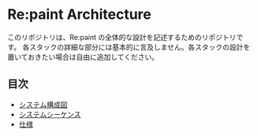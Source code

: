 # Re:paint Architecture

このリポジトリは、Re:paint の全体的な設計を記述するためのリポジトリです。
各スタックの詳細な部分には基本的に言及しません。各スタックの設計を置いておきたい場合は自由に追加してください。

## 目次

- [システム構成図](/docs/architecture/architecture.md)
- [システムシーケンス](/docs/sequence/sequence.md)
- [仕様](/docs/spec/README.md)
